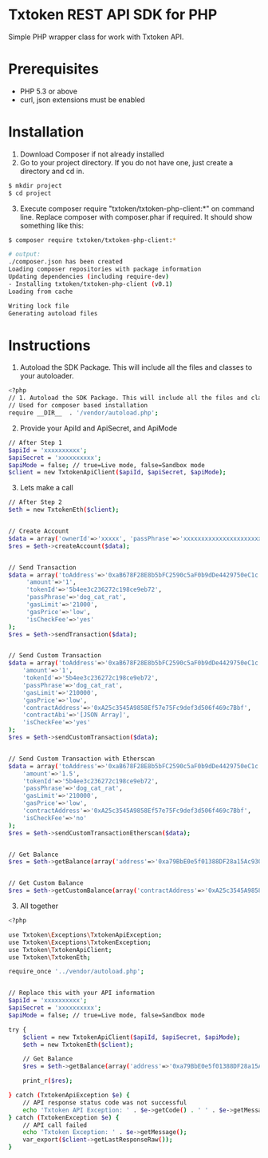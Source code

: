 # Txtoken REST API SDK for PHP

Simple PHP wrapper class for work with Txtoken API.

# Prerequisites
- PHP 5.3 or above
- curl, json extensions must be enabled

# Installation

1. Download Composer if not already installed
2. Go to your project directory. If you do not have one, just create a directory and cd in.
```sh
$ mkdir project
$ cd project
```
3. Execute composer require "txtoken/txtoken-php-client:*" on command line. Replace composer with composer.phar if required. It should show something like this:
```sh
$ composer require txtoken/txtoken-php-client:*

# output:
./composer.json has been created
Loading composer repositories with package information
Updating dependencies (including require-dev)
- Installing txtoken/txtoken-php-client (v0.1)
Loading from cache

Writing lock file
Generating autoload files
```

# Instructions
1. Autoload the SDK Package. This will include all the files and classes to your autoloader.
```sh
<?php
// 1. Autoload the SDK Package. This will include all the files and classes to your autoloader
// Used for composer based installation
require __DIR__  . '/vendor/autoload.php';
```
2. Provide your ApiId and ApiSecret, and ApiMode
```sh
// After Step 1
$apiId = 'xxxxxxxxxx';
$apiSecret = 'xxxxxxxxxx';
$apiMode = false; // true=Live mode, false=Sandbox mode
$client = new TxtokenApiClient($apiId, $apiSecret, $apiMode);
```
3. Lets make a call
```sh
// After Step 2
$eth = new TxtokenEth($client); 


// Create Account
$data = array('ownerId'=>'xxxxx', 'passPhrase'=>'xxxxxxxxxxxxxxxxxxxxxxxxxxxxxxxx');
$res = $eth->createAccount($data);


// Send Transaction
$data = array('toAddress'=>'0xaB678F28E8b5bFC2590c5aF0b9dDe4429750eC1c', 
     'amount'=>'1',
     'tokenId'=>'5b4ee3c236272c198ce9eb72',
     'passPhrase'=>'dog_cat_rat',
     'gasLimit'=>'21000',
     'gasPrice'=>'low',
     'isCheckFee'=>'yes'
);
$res = $eth->sendTransaction($data);


// Send Custom Transaction
$data = array('toAddress'=>'0xaB678F28E8b5bFC2590c5aF0b9dDe4429750eC1c', 
    'amount'=>'1',
    'tokenId'=>'5b4ee3c236272c198ce9eb72',
    'passPhrase'=>'dog_cat_rat',
    'gasLimit'=>'210000',
    'gasPrice'=>'low',
    'contractAddress'=>'0xA25c3545A9858Ef57e75Fc9def3d506f469c7Bbf',
    'contractAbi'=>'[JSON Array]',
    'isCheckFee'=>'yes'
);
$res = $eth->sendCustomTransaction($data);


// Send Custom Transaction with Etherscan
$data = array('toAddress'=>'0xaB678F28E8b5bFC2590c5aF0b9dDe4429750eC1c', 
    'amount'=>'1.5',
    'tokenId'=>'5b4ee3c236272c198ce9eb72',
    'passPhrase'=>'dog_cat_rat',
    'gasLimit'=>'210000',
    'gasPrice'=>'low',
    'contractAddress'=>'0xA25c3545A9858Ef57e75Fc9def3d506f469c7Bbf',
    'isCheckFee'=>'no'
);
$res = $eth->sendCustomTransactionEtherscan($data);


// Get Balance
$res = $eth->getBalance(array('address'=>'0xa79BbE0e5f01388DF28a15Ac930Fa61481206bf5'));


// Get Custom Balance
$res = $eth->getCustomBalance(array('contractAddress'=>'0xA25c3545A9858Ef57e75Fc9def3d506f469c7Bbf', 'address'=>'0xa79BbE0e5f01388DF28a15Ac930Fa61481206bf5'));

```

3. All together
```sh
<?php

use Txtoken\Exceptions\TxtokenApiException;
use Txtoken\Exceptions\TxtokenException;
use Txtoken\TxtokenApiClient;
use Txtoken\TxtokenEth;

require_once '../vendor/autoload.php';


// Replace this with your API information
$apiId = 'xxxxxxxxxx';
$apiSecret = 'xxxxxxxxxx';
$apiMode = false; // true=Live mode, false=Sandbox mode

try {
    $client = new TxtokenApiClient($apiId, $apiSecret, $apiMode);
    $eth = new TxtokenEth($client);

    // Get Balance
    $res = $eth->getBalance(array('address'=>'0xa79BbE0e5f01388DF28a15Ac930Fa61481206bf5'));

    print_r($res);

} catch (TxtokenApiException $e) {
    // API response status code was not successful
    echo 'Txtoken API Exception: ' . $e->getCode() . ' ' . $e->getMessage();
} catch (TxtokenException $e) {
    // API call failed
    echo 'Txtoken Exception: ' . $e->getMessage();
    var_export($client->getLastResponseRaw());
}


```
